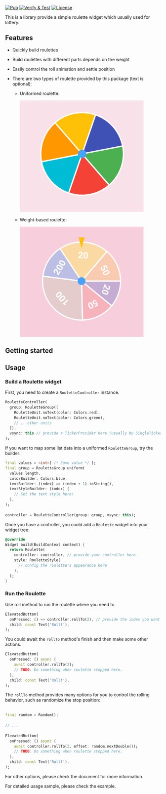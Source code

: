 [![Pub](https://img.shields.io/pub/v/roulette.svg)](https://pub.dev/packages/roulette)
[![Verify & Test](https://github.com/do9core/roulette/actions/workflows/verify_and_test.yml/badge.svg)](https://github.com/do9core/roulette/actions/workflows/verify_and_test.yml)
[![License](https://img.shields.io/github/license/do9core/roulette)](https://www.apache.org/licenses/LICENSE-2.0)

This is a library provide a simple roulette widget which usually used for lottery.

## Features

* Quickly build roulettes
* Build roulettes with different parts depends on the weight
* Easily control the roll animation and settle position
* There are two types of roulette provided by this package (text is optional):

  * Uniformed roulette:

    <img alt="Uniformed with no text" src="README.assets/uniform_no_text.png" width="400">

  * Weight-based roulette:

    <img alt="Weight based with text" src="README.assets/weight_based_with_text.png" width="400">

## Getting started

## Usage

### Build a Roulette widget

First, you need to create a `RouletteController` instance.

```dart
RouletteController(
  group: RouletteGroup([
    RouletteUnit.noText(color: Colors.red),
    RouletteUnit.noText(color: Colors.green),
    // ...other units
  ]),
  vsync: this // provide a TickerProvider here (usually by SingleTickerProviderStateMixin)
);
```

If you want to map some list data into a uniformed `RouletteGroup`, try the builder:

```dart
final values = <int>[ /* Some value */ ];
final group = RouletteGroup.uniform(
  values.length,
  colorBuilder: Colors.blue,
  textBuilder: (index) => (index + 1).toString(),
  textStyleBuilder: (index) {
    // Set the text style here!
  },
);

controller = RouletteController(group: group, vsync: this);
```

Once you have a controller, you could add a `Roulette` widget into your widget tree:

```dart
@override
Widget build(BuildContext context) {
  return Roulette(
    controller: controller, // provide your controller here
    style: RouletteStyle(
      // config the roulette's appearance here
    ),
  );
}
```

### Run the Roulette

Use roll method to run the roulette where you need to.

```dart
ElevatedButton(
  onPressed: () => controller.rollTo(2), // provide the index you want to settle
  child: const Text('Roll!'),
);
```

You could await the `rollTo` method's finish and then make some other actions.

```dart
ElevatedButton(
  onPressed: () async {
    await controller.rollTo(2);
    // TODO: Do something when roulette stopped here.
  },
  child: const Text('Roll!'),
);
```

The `rollTo` method provides many options for you to control the rolling behavior, such as randomize the stop position:

```dart

final random = Random();

// ...

ElevatedButton(
  onPressed: () async {
    await controller.rollTo(2, offset: random.nextDouble());
    // TODO: Do something when roulette stopped here.
  },
  child: const Text('Roll!'),
);
```

For other options, please check the document for more information.

For detailed usage sample, please check the example.
